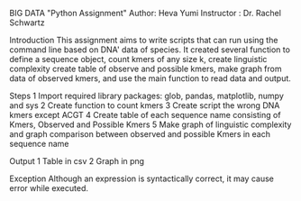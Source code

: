 BIG DATA
"Python Assignment"
Author: Heva Yumi
Instructor : Dr. Rachel Schwartz

Introduction
This assignment aims to write scripts that can run using the command line based on DNA' data of species. It created several function to define a sequence object, count kmers of any size k, create linguistic complexity create table of observe and possible kmers, make graph from data of observed kmers, and use the main function to read data and output.

Steps
1 Import required library packages: glob, pandas, matplotlib, numpy and sys
2 Create function to count kmers
3 Create script the wrong DNA kmers except ACGT
4 Create table of each sequence name consisting of Kmers, Observed and Possible Kmers
5 Make graph of linguistic complexity and graph comparison between observed and possible Kmers in each sequence name

Output
1 Table in csv
2 Graph in png

Exception
Although an expression is syntactically correct, it may cause error while executed.
